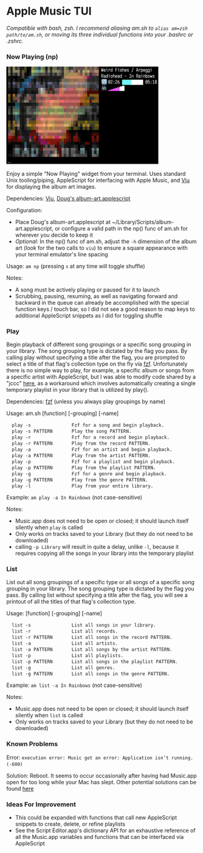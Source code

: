 # Apple Music TUI

*Compatible with bash, zsh. I recommend aliasing am.sh to `alias am=zsh path/to/am.sh`, or moving its three individual functions into your .bashrc or .zshrc.*

### Now Playing (np)

<img src="np.png" width="400"/>

Enjoy a simple "Now Playing" widget from your terminal.  Uses standard Unix tooling/piping, AppleScript for interfacing with Apple Music, and [Viu](https://github.com/atanunq/viu) for displaying the album art images.

Dependencies: [Viu](https://github.com/atanunq/viu), [Doug's album-art.applescript](https://dougscripts.com/itunes/2014/10/save-current-tracks-artwork/)

Configuration: 

* Place Doug's album-art.applescript at ~/Library/Scripts/album-art.applescript, or configure a valid path in the np() func of am.sh for wherever you decide to keep it
* *Optional:* In the np() func of am.sh, adjust the `-h` dimension of the album art (look for the two calls to `viu`) to ensure a square appearance with your terminal emulator's line spacing

Usage: `am np` (pressing `s` at any time will toggle shuffle)

Notes: 
* A song must be actively playing or paused for it to launch
* Scrubbing, pausing, resuming, as well as navigating forward and backward in the queue can already be accomplished with the special function keys / touch bar, so I did not see a good reason to map keys to additional AppleScript snippets as I did for toggling shuffle

### Play

Begin playback of different song groupings or a specific song grouping in your library. The song grouping type is dictated by the flag you pass.  By calling play without specifying a title after the flag, you are prompted to select a title of that flag's collection type on the fly via [fzf](https://github.com/junegunn/fzf). Unfortunately there is no simple way to play, for example, a specific album or songs from a specific artist with AppleScript, but I was able to modify code shared by a "jccc" [here](https://discussions.apple.com/thread/1053355), as a workaround which involves automatically creating a single temporary playlist in your library that is utilized by play().

Dependencies: [fzf](https://github.com/junegunn/fzf) (unless you always play groupings by name)

Usage: am.sh [function] [-grouping] [-name]
```
  play -s               Fzf for a song and begin playback.
  play -s PATTERN       Play the song PATTERN.
  play -r               Fzf for a record and begin playback.
  play -r PATTERN       Play from the record PATTERN.
  play -a               Fzf for an artist and begin playback.
  play -a PATTERN       Play from the artist PATTERN.
  play -p               Fzf for a playlist and begin playback.
  play -p PATTERN       Play from the playlist PATTERN.
  play -g               Fzf for a genre and begin playback.
  play -g PATTERN       Play from the genre PATTERN.
  play -l               Play from your entire library.
```
Example: `am play -a In Rainbows` (not case-sensitive)

Notes: 
* Music.app does not need to be open or closed; it should launch itself silently when `play` is called
* Only works on tracks saved to your Library (but they do not need to be downloaded)
* calling `-p Library` will result in quite a delay, unlike `-l`, because it requires copying all the songs in your library into the temporary playlist

### List

List out all song groupings of a specific type or all songs of a specific song grouping in your library.  The song grouping type is dictated by the flag you pass. By calling list without specifying a title after the flag, you will see a printout of all the titles of that flag's collection type. 

Usage: [function] [-grouping] [-name]
```
  list -s               List all songs in your library.
  list -r               List all records.
  list -r PATTERN       List all songs in the record PATTERN.
  list -a               List all artists.
  list -a PATTERN       List all songs by the artist PATTERN.
  list -p               List all playlists.
  list -p PATTERN       List all songs in the playlist PATTERN.
  list -g               List all genres.
  list -g PATTERN       List all songs in the genre PATTERN.
```
Example: `am list -a In Rainbows` (not case-sensitive)

Notes: 
* Music.app does not need to be open or closed; it should launch itself silently when `list` is called
* Only works on tracks saved to your Library (but they do not need to be downloaded)

### Known Problems

Error: `execution error: Music got an error: Application isn’t running. (-600)`

Solution: Reboot. It seems to occur occasionally after having had Music.app open for too long while your Mac has slept. Other potential solutions can be found [here](https://stackoverflow.com/questions/19957268/applescript-fails-with-error-600-when-launched-over-ssh-on-mavericks)

### Ideas For Improvement

* This could be expanded with functions that call new AppleScript snippets to create, delete, or refine playlists
* See the Script Editor.app's dictionary API for an exhaustive reference of all the Music.app variables and functions that can be interfaced via AppleScript
